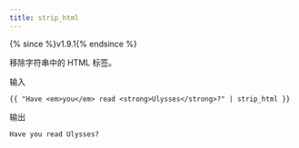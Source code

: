 ```yaml
---
title: strip_html
---
```


{% since %}v1.9.1{% endsince %}

移除字符串中的 HTML 标签。

输入
```liquid
{{ "Have <em>you</em> read <strong>Ulysses</strong>?" | strip_html }}
```

输出
```text
Have you read Ulysses?
```
